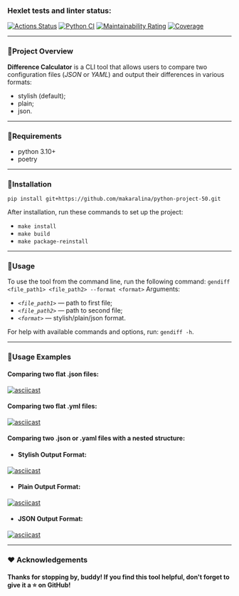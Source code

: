 ### Hexlet tests and linter status:
[![Actions Status](https://github.com/makaralina/python-project-50/actions/workflows/hexlet-check.yml/badge.svg)](https://github.com/makaralina/python-project-50/actions)
[![Python CI](https://github.com/makaralina/python-project-50/actions/workflows/main.yml/badge.svg)](https://github.com/makaralina/python-project-50/actions/workflows/main.yml)
[![Maintainability Rating](https://sonarcloud.io/api/project_badges/measure?project=AlishaEvergreen_python-project-50&metric=sqale_rating)](https://sonarcloud.io/summary/new_code?id=AlishaEvergreen_python-project-50)
[![Coverage](https://sonarcloud.io/api/project_badges/measure?project=AlishaEvergreen_python-project-50&metric=coverage)](https://sonarcloud.io/summary/new_code?id=AlishaEvergreen_python-project-50)

---

### 🔸**Project Overview**

**Difference Calculator** is a CLI tool that allows users to compare two configuration files (*JSON* or *YAML*) and output their differences in various formats:
- stylish (default);
- plain;
- json.

---

### 🔸**Requirements**

- python 3.10+
- poetry

---

### 🔸**Installation**

`pip install git+https://github.com/makaralina/python-project-50.git`

After installation, run these commands to set up the project:
- ```make install```
- ```make build```
- ```make package-reinstall```

---

### 🔸**Usage**

To use the tool from the command line, run the following command:
```gendiff <file_path1> <file_path2> --format <format>```
Arguments:
- *```<file_path1>```* — path to first file;
- *```<file_path2>```* — path to second file;
- *```<format>```* — stylish/plain/json format.

For help with available commands and options, run: ```gendiff -h```.

---

### 🔸**Usage Examples**

#### **Comparing two flat .json files:**

   [![asciicast](https://asciinema.org/a/pAAV7T3ozOVRyfD1K1LfeFNXG.svg)](https://asciinema.org/a/pAAV7T3ozOVRyfD1K1LfeFNXG)

#### **Comparing two flat .yml files:**

   [![asciicast](https://asciinema.org/a/NmbPA25nfhvDST8Q5SSjWoRRe.svg)](https://asciinema.org/a/NmbPA25nfhvDST8Q5SSjWoRRe)

#### **Comparing two .json or .yaml files with a nested structure:**
   
   - #### Stylish Output Format:
   [![asciicast](https://asciinema.org/a/k8Tr0y9pqEdbsgedAsemr5VMi.svg)](https://asciinema.org/a/k8Tr0y9pqEdbsgedAsemr5VMi)

   - #### Plain Output Format:
   [![asciicast](https://asciinema.org/a/NbWR53aqcOI9vbDlbzn8Tb9sh.svg)](https://asciinema.org/a/NbWR53aqcOI9vbDlbzn8Tb9sh)

   - #### JSON Output Format:
   [![asciicast](https://asciinema.org/a/8sNsK1huLstCMEWTfYMrHX4dO.svg)](https://asciinema.org/a/8sNsK1huLstCMEWTfYMrHX4dO)

---

### ❤️ **Acknowledgements**

#### Thanks for stopping by, buddy! If you find this tool helpful, don't forget to give it a ⭐ on GitHub!
